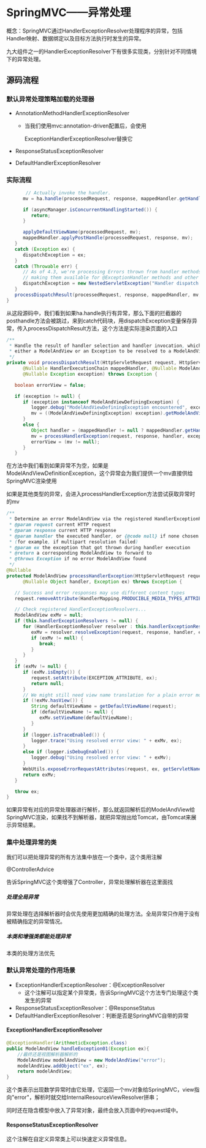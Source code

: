 # SpringMVC——异常处理

概念：SpringMVC通过HandlerExceptionResolver处理程序的异常，包括Handler映射、数据绑定以及目标方法执行时发生的异常。

九大组件之一的HandlerExceptionResolver下有很多实现类，分别针对不同情境下的异常处理。

## 源码流程

### 默认异常处理策略加载的处理器

- AnnotationMethodHandlerExceptionResolver

  - 当我们使用mvc:annotation-driven配置后，会使用

    ExceptionHandlerExceptionResolver替换它

- ResponseStatusExceptionResolver

- DefaultHandlerExceptionResolver

### 实际流程

```java
       // Actually invoke the handler.
      mv = ha.handle(processedRequest, response, mappedHandler.getHandler());

      if (asyncManager.isConcurrentHandlingStarted()) {
         return;
      }

      applyDefaultViewName(processedRequest, mv);
      mappedHandler.applyPostHandle(processedRequest, response, mv);
   }
   catch (Exception ex) {
      dispatchException = ex;
   }
   catch (Throwable err) {
      // As of 4.3, we're processing Errors thrown from handler methods as well,
      // making them available for @ExceptionHandler methods and other scenarios.
      dispatchException = new NestedServletException("Handler dispatch failed", err);
   }
   processDispatchResult(processedRequest, response, mappedHandler, mv, dispatchException);
}
```

从这段源码中，我们看到如果ha.handle执行有异常，那么下面的拦截器的posthandle方法会被跳过，来到catch代码块，用dispatchException变量保存异常，传入processDispatchResult方法，这个方法是实际渲染页面的入口

```java
/**
 * Handle the result of handler selection and handler invocation, which is
 * either a ModelAndView or an Exception to be resolved to a ModelAndView.
 */
private void processDispatchResult(HttpServletRequest request, HttpServletResponse response,
      @Nullable HandlerExecutionChain mappedHandler, @Nullable ModelAndView mv,
      @Nullable Exception exception) throws Exception {

   boolean errorView = false;

   if (exception != null) {
      if (exception instanceof ModelAndViewDefiningException) {
         logger.debug("ModelAndViewDefiningException encountered", exception);
         mv = ((ModelAndViewDefiningException) exception).getModelAndView();
      }
      else {
         Object handler = (mappedHandler != null ? mappedHandler.getHandler() : null);
         mv = processHandlerException(request, response, handler, exception);
         errorView = (mv != null);
      }
   }
```

在方法中我们看到如果异常不为空，如果是ModelAndViewDefinitionException，这个异常会为我们提供一个mv直接供给SpringMVC渲染使用

如果是其他类型的异常，会进入processHandlerException方法尝试获取异常时的mv

```java
/**
 * Determine an error ModelAndView via the registered HandlerExceptionResolvers.
 * @param request current HTTP request
 * @param response current HTTP response
 * @param handler the executed handler, or {@code null} if none chosen at the time of the exception
 * (for example, if multipart resolution failed)
 * @param ex the exception that got thrown during handler execution
 * @return a corresponding ModelAndView to forward to
 * @throws Exception if no error ModelAndView found
 */
@Nullable
protected ModelAndView processHandlerException(HttpServletRequest request, HttpServletResponse response,
      @Nullable Object handler, Exception ex) throws Exception {

   // Success and error responses may use different content types
   request.removeAttribute(HandlerMapping.PRODUCIBLE_MEDIA_TYPES_ATTRIBUTE);

   // Check registered HandlerExceptionResolvers...
   ModelAndView exMv = null;
   if (this.handlerExceptionResolvers != null) {
      for (HandlerExceptionResolver resolver : this.handlerExceptionResolvers) {
         exMv = resolver.resolveException(request, response, handler, ex);
         if (exMv != null) {
            break;
         }
      }
   }
   if (exMv != null) {
      if (exMv.isEmpty()) {
         request.setAttribute(EXCEPTION_ATTRIBUTE, ex);
         return null;
      }
      // We might still need view name translation for a plain error model...
      if (!exMv.hasView()) {
         String defaultViewName = getDefaultViewName(request);
         if (defaultViewName != null) {
            exMv.setViewName(defaultViewName);
         }
      }
      if (logger.isTraceEnabled()) {
         logger.trace("Using resolved error view: " + exMv, ex);
      }
      else if (logger.isDebugEnabled()) {
         logger.debug("Using resolved error view: " + exMv);
      }
      WebUtils.exposeErrorRequestAttributes(request, ex, getServletName());
      return exMv;
   }

   throw ex;
}
```

如果异常有对应的异常处理器进行解析，那么就返回解析后的ModelAndView给SpringMVC渲染，如果找不到解析器，就把异常抛出给Tomcat，由Tomcat来展示异常结果。

### 集中处理异常的类

我们可以把处理异常的所有方法集中放在一个类中，这个类用注解

@ControllerAdvice

告诉SpringMVC这个类增强了Controller，异常处理解析器在这里面找

##### 处理全局异常

异常处理在选择解析器时会优先使用更加精确的处理方法。全局异常只作用于没有被精确指定的异常情况。

##### 本类和增强类都能处理异常

本类的处理方法优先

### 默认异常处理的作用场景

- ExceptionHandlerExceptionResolver：@ExceptionResolver
  - 这个注解可以指定某个异常类，告诉SpringMVC这个方法专门处理这个类发生的异常
- ResponseStatusExceptionResolver：@ResponseStatus
- DefaultHandlerExceptionResolver：判断是否是SpringMVC自带的异常

#### ExceptionHandlerExceptionResolver

```java
@ExceptionHandler(ArithmeticException.class)
public ModelAndView handleException01(Exception ex){
    //最终还是视图解析器解析的
    ModelAndView modelAndView = new ModelAndView("error");
    modelAndView.addObject("ex", ex);
    return modelAndView;
}
```

这个类表示出现数学异常时由它处理，它返回一个mv对象给SpringMVC，view指向"error"，解析时就交给InternalResourceViewResolver拼串；

同时还在隐含模型中放入了异常对象，最终会放入页面中的request域中。

#### ResponseStatusExceptionResolver

这个注解在自定义异常类上可以快速定义异常信息。